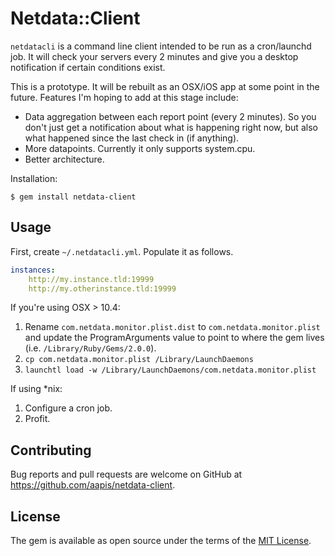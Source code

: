# Netdata::Client

`netdatacli` is a command line client intended to be run as a cron/launchd job.  It will check your servers every 2 minutes and give you a desktop notification if certain conditions exist.

This is a prototype.  It will be rebuilt as an OSX/iOS app at some point in the future.  Features I'm hoping to add at this stage include:

* Data aggregation between each report point (every 2 minutes).  So you don't just get a notification about what is happening right now, but also what happened since the last check in (if anything).
* More datapoints.  Currently it only supports system.cpu.
* Better architecture.

Installation:

    $ gem install netdata-client

## Usage

First, create `~/.netdatacli.yml`.  Populate it as follows.

```yml
instances:
    http://my.instance.tld:19999
    http://my.otherinstance.tld:19999
```

If you're using OSX > 10.4:

1. Rename `com.netdata.monitor.plist.dist` to `com.netdata.monitor.plist` and update the ProgramArguments value to point to where the gem lives (i.e. `/Library/Ruby/Gems/2.0.0`).
2. `cp com.netdata.monitor.plist /Library/LaunchDaemons`
3. `launchtl load -w /Library/LaunchDaemons/com.netdata.monitor.plist`

If using *nix:

1. Configure a cron job.
2. Profit.

## Contributing

Bug reports and pull requests are welcome on GitHub at https://github.com/aapis/netdata-client.


## License

The gem is available as open source under the terms of the [MIT License](http://opensource.org/licenses/MIT).

